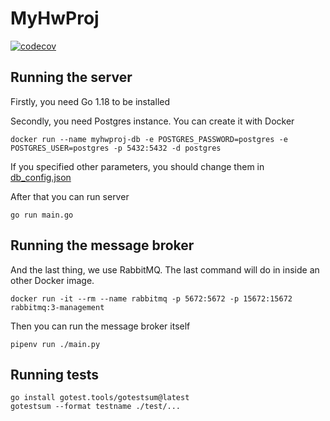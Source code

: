 # MyHwProj
[![codecov](https://codecov.io/gh/KaperD/HSE-SD-MyHwProj/branch/02-impl/graph/badge.svg?token=TPI8LNSA9E)](https://codecov.io/gh/KaperD/HSE-SD-MyHwProj)


## Running the server
Firstly, you need Go 1.18 to be installed

Secondly, you need Postgres instance. You can create it with Docker

```shell
docker run --name myhwproj-db -e POSTGRES_PASSWORD=postgres -e POSTGRES_USER=postgres -p 5432:5432 -d postgres
```

If you specified other parameters, you should change them in [db_config.json](./db_config.json)

After that you can run server
```shell
go run main.go
```

## Running the message broker
And the last thing, we use RabbitMQ. The last command will do in inside an other Docker image.

```shell
docker run -it --rm --name rabbitmq -p 5672:5672 -p 15672:15672 rabbitmq:3-management
```

Then you can run the message broker itself
```shell
pipenv run ./main.py
```

## Running tests
```shell
go install gotest.tools/gotestsum@latest
gotestsum --format testname ./test/...
```
